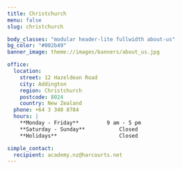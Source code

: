 ```yaml
---
title: Christchurch
menu: false
slug: christchurch

body_classes: "modular header-lite fullwidth about-us"
bg_color: "#002b49"
banner_image: theme://images/banners/about_us.jpg

office:
  location:
    street: 12 Hazeldean Road
    city: Addington
    region: Christchurch
    postcode: 8024
    country: New Zealand
  phone: +64 3 348 8784
  hours: |
    **Monday - Friday**			9 am - 5 pm  
    **Saturday - Sunday**			Closed  
    **Holidays**					Closed

simple_contact:
  recipient: academy.nz@harcourts.net
---
```

